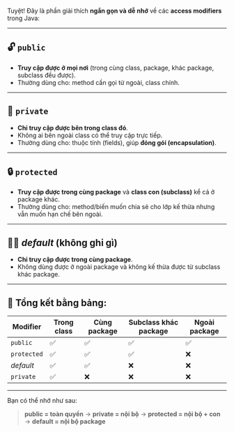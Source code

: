 Tuyệt! Đây là phần giải thích **ngắn gọn và dễ nhớ** về các **access modifiers** trong Java:

---

## 🔓 `public`
- **Truy cập được ở mọi nơi** (trong cùng class, package, khác package, subclass đều được).
- Thường dùng cho: method cần gọi từ ngoài, class chính.

---

## 🔐 `private`
- **Chỉ truy cập được bên trong class đó**.
- Không ai bên ngoài class có thể truy cập trực tiếp.
- Thường dùng cho: thuộc tính (fields), giúp **đóng gói (encapsulation)**.

---

## 🔒 `protected`
- **Truy cập được trong cùng package** và **class con (subclass)** kể cả ở package khác.
- Thường dùng cho: method/biến muốn chia sẻ cho lớp kế thừa nhưng vẫn muốn hạn chế bên ngoài.

---

## 🕵️‍♂️ *default* (không ghi gì)
- **Chỉ truy cập được trong cùng package**.
- Không dùng được ở ngoài package và không kế thừa được từ subclass khác package.

---

## 📌 Tổng kết bằng bảng:

| Modifier    | Trong class | Cùng package | Subclass khác package | Ngoài package |
|-------------|-------------|---------------|------------------------|----------------|
| `public`    | ✅           | ✅            | ✅                    | ✅             |
| `protected` | ✅           | ✅            | ✅                    | ❌             |
| *default*   | ✅           | ✅            | ❌                    | ❌             |
| `private`   | ✅           | ❌            | ❌                    | ❌             |

---

Bạn có thể nhớ như sau:
> **public = toàn quyền** → **private = nội bộ** → **protected = nội bộ + con** → **default = nội bộ package**
